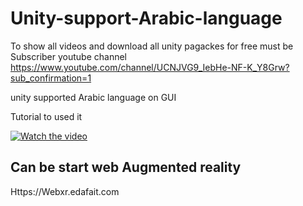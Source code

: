 # Unity-support-Arabic-language

To show all videos and download  all unity pagackes for free must be Subscriber youtube channel 
https://www.youtube.com/channel/UCNJVG9_IebHe-NF-K_Y8Grw?sub_confirmation=1


unity supported Arabic language on GUI


Tutorial to used it 

[![Watch the video](https://img.youtube.com/vi/ki9u_LMhrt4/0.jpg)](http://youtu.be/ki9u_LMhrt4)

## Can be start web Augmented reality

Https://Webxr.edafait.com

